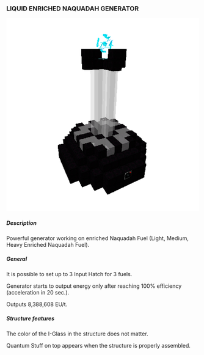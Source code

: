 ### LIQUID ENRICHED NAQUADAH GENERATOR

![LOGO](media/gregtech/NQ_ENRICH.png)

##### Description

Powerful generator working on enriched Naquadah Fuel (Light, Medium, Heavy Enriched Naquadah Fuel).

##### General

It is possible to set up to 3 Input Hatch for 3 fuels.

Generator starts to output energy only after reaching 100% efficiency (acceleration in 20 sec.).

Outputs 8,388,608 EU/t.

##### Structure features

The color of the I-Glass in the structure does not matter.

Quantum Stuff on top appears when the structure is properly assembled.
